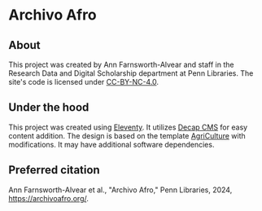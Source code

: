 # Archivo Afro

## About
This project was created by Ann Farnsworth-Alvear and staff in the Research Data and Digital Scholarship department at Penn Libraries. The site's code is licensed under [CC-BY-NC-4.0](https://creativecommons.org/licenses/by-nc/4.0/).

## Under the hood
This project was created using [Eleventy](https://www.11ty.dev/). It utilizes [Decap CMS](https://decapcms.org/) for easy content addition. The design is based on the template [AgriCulture](https://bootstrapmade.com/agriculture-bootstrap-website-template/) with modifications. It may have additional software dependencies. 

## Preferred citation
Ann Farnsworth-Alvear et al., "Archivo Afro," Penn Libraries, 2024, https://archivoafro.org/.
